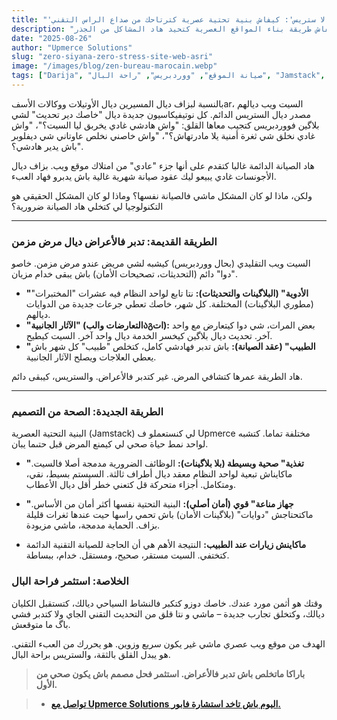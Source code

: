 ```yaml
---
title: "'لا صيانة، لا ستريس': كيفاش بنية تحتية عصرية كترتاحك من صداع الراس التقني"
description: "واش عييتي من القلق ديال التحديثات، البلاگينات لي كيتحرقو، والعقود الغالية ديال الصيانة؟ اكتشف كيفاش طريقة بناء المواقع العصرية كتحيد هاد المشاكل من الجذر."
date: "2025-08-26"
author: "Upmerce Solutions"
slug: "zero-siyana-zero-stress-site-web-asri"
image: "/images/blog/zen-bureau-marocain.webp"
tags: ["Darija", "صيانة الموقع", "ووردبريس", "راحة البال", "Jamstack", "سياحة المغرب"]
---
```


بالنسبة لبزاف ديال المسيرين ديال الأوتيلات ووكالات الأسفar، السيت ويب ديالهم مصدر ديال الستريس الدائم. كل نوتيفيكاسيون جديدة ديال "خاصك دير تحديث" لشي بلاگين فووردبريس كتجيب معاها القلق: "واش هادشي غادي يخربق ليا السيت؟"، "واش غادي نخلق شي ثغرة أمنية يلا مادرتهاش؟"، "واش خاصني نخلص عاوتاني شي ديفلوبر باش يدير هادشي؟".

هاد الصيانة الدائمة غالبا كتقدم على أنها جزء "عادي" من امتلاك موقع ويب. بزاف ديال الأجونسات غادي يبيعو ليك عقود صيانة شهرية غالية باش يدبرو فهاد العبء.

ولكن، ماذا لو كان المشكل ماشي فالصيانة نفسها؟ وماذا لو كان المشكل الحقيقي هو التكنولوجيا لي كتخلي هاد الصيانة ضرورية؟



---

### **الطريقة القديمة: تدبر فالأعراض ديال مرض مزمن**

السيت ويب التقليدي (بحال ووردبريس) كيشبه لشي مريض عندو مرض مزمن. خاصو "دوا" دائم (التحديثات، تصحيحات الأمان) باش يبقى خدام مزيان.

* **"الأدوية" (البلاگينات والتحديثات):** نتا تابع لواحد النظام فيه عشرات "المختبرات" (مطوري البلاگينات) المختلفة. كل شهر، خاصك تعطي جرعات جديدة من الدوايات ديالهم.
* **"الآثار الجانبية" (التعارضات والبაგات):** بعض المرات، شي دوا كيتعارض مع واحد آخر. تحديث ديال بلاگين كيخسر الخدمة ديال واحد آخر. السيت كيطيح.
* **"الطبيب" (عقد الصيانة):** باش تدبر فهادشي كامل، كتخلص "طبيب" كل شهر باش يعطي العلاجات ويصلح الآثار الجانبية.

هاد الطريقة عمرها كتشافي المرض. غير كتدبر فالأعراض. والستريس، كيبقى دائم.

---

### **الطريقة الجديدة: الصحة من التصميم**

البنية التحتية العصرية (Jamstack) لي كنستعملو ف Upmerce مختلفة تماما. كتشبه لواحد نمط حياة صحي لي كيمنع المرض قبل حتىما يبان.

* **"تغذية" صحية وبسيطة (بلا بلاگينات):** الوظائف الضرورية مدمجة أصلا فالسيت. ماكايناش تبعية لواحد النظام معقد ديال أطراف ثالثة. السيستم بسيط، نقي، ومتكامل. أجزاء متحركة قل كتعني خطر أقل ديال الأعطاب.

* **"جهاز مناعة" قوي (أمان أصلي):** البنية التحتية نفسها أكثر أمان من الأساس. ماكتحتاجش "دوايات" (بلاگينات الأمان) باش تحمي راسها حيت عندها ثغرات قليلة بزاف. الحماية مدمجة، ماشي مزيودة.

* **ماكاينش زيارات عند الطبيب:** النتيجة الأهم هي أن الحاجة للصيانة التقنية الدائمة كتختفي. السيت مستقر، صحيح، ومستقل. خدام، ببساطة.

### **الخلاصة: استثمر فراحة البال**

وقتك هو أثمن مورد عندك. خاصك دوزو كتكبر فالنشاط السياحي ديالك، كتستقبل الكليان ديالك، وكتخلق تجارب جديدة – ماشي و نتا قلق من التحديث التقني الجاي ولا كتدبر فشي باگ ما متوقعش.

الهدف من موقع ويب عصري ماشي غير يكون سريع وزوين. هو يحررك من العبء التقني. هو يبدل القلق بالثقة، والستريس براحة البال.

> **باراكا ماتخلص باش تدبر فالأعراض. استثمر فحل مصمم باش يكون صحي من الأول.**

> * [**تواصل مع Upmerce Solutions اليوم باش تاخد استشارة فابور.**](https://www.upmerce.com/ar#contact)